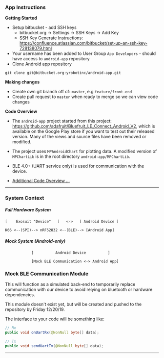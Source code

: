 ### App Instructions

**Getting Started**
- Setup bitbucket - add SSH keys
  - bitbucket.org -> Settings -> SSH Keys -> Add Key
  - SSH Key Generate Instructions: https://confluence.atlassian.com/bitbucket/set-up-an-ssh-key-728138079.html
- Your username has been added to User Group `App Developers` - should have access to `android-app` repository
- Clone Android app repository
```
git clone git@bitbucket.org:yrobotinc/android-app.git
```

**Making changes**
- Create own git branch off of: `master`, e.g `feature/front-end`
- Create pull request to `master` when ready to merge so we can view code changes

**Code Overview**
- The `android-app` project started from this project: https://github.com/adafruit/Bluefruit_LE_Connect_Android_V2, which is available on the Google Play store if you want to test out their released version.  Many of the views and source files have been removed or modified.
- The project uses `MPAndroidChart` for plotting data.  A modified version of `MPChartLib` is in the root directory `android-app/MPChartLib`.
- BLE 4.0+ (UART service only) is used for communication with the device.

- [Additional Code Overview ...](doc/code-overview.md)

---

### System Context

##### Full Hardware System
```
[    Exosuit "Device"   ]   <->   [ Android Device ]

K66 <--(SPI)--> nRF52832 <--(BLE)--> [Android App]
```

##### Mock System (Android-only)
```
            [          Android Device          ]

            [Mock BLE Communication <-> Android App]
```

### Mock BLE Communication Module

This will function as a simulated back-end to temporarily replace communication with our device to avoid relying on bluetooth or hardware dependencies.

This module doesn't exist yet, but will be created and pushed to the repository by Friday 12/20/19.

The interface to your code will be something like:

```java
// Rx
public void onUartRx(@NonNull byte[] data);

// Tx
public void sendUartTx(@NonNull byte[] data);
```

---
